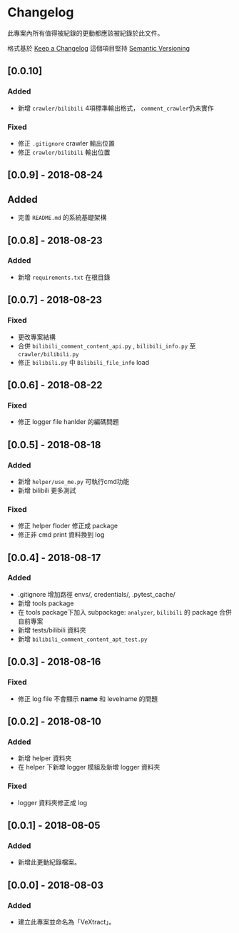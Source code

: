 # Changelog
此專案內所有值得被紀錄的更動都應該被紀錄於此文件。

格式基於 [Keep a Changelog](http://keepachangelog.com/zh-TW/1.0.0/)
這個項目堅持 [Semantic Versioning](http://semver.org/spec/v2.0.0.html)

## [0.0.10]
### Added
- 新增 `crawler/bilibili` 4項標準輸出格式， `comment_crawler`仍未實作

### Fixed
- 修正 `.gitignore` crawler 輸出位置
- 修正 `crawler/bilibili` 輸出位置

## [0.0.9] - 2018-08-24
## Added
- 完善 `README.md` 的系統基礎架構

## [0.0.8] - 2018-08-23
### Added
- 新增 `requirements.txt` 在根目錄

## [0.0.7] - 2018-08-23
### Fixed
- 更改專案結構
- 合併 `bilibili_comment_content_api.py` , `bilibili_info.py` 至 `crawler/bilibili.py` 
- 修正 `bilibili.py` 中 `Bilibili_file_info` load

## [0.0.6] - 2018-08-22
### Fixed
- 修正 logger file hanlder 的編碼問題

## [0.0.5] - 2018-08-18
### Added
- 新增 `helper/use_me.py` 可執行cmd功能
- 新增 bilibili 更多測試

### Fixed
- 修正 helper floder 修正成 package
- 修正非 cmd print 資料換到 log

## [0.0.4] - 2018-08-17
### Added
- .gitignore 增加路徑 envs/, credentials/, .pytest_cache/
- 新增 tools package
- 在 tools package下加入 subpackage: `analyzer`, `bilibili` 的 package 合併自前專案
- 新增 tests/bilibili 資料夾
- 新增 `bilibili_comment_content_apt_test.py`

## [0.0.3] - 2018-08-16
### Fixed
- 修正 log file 不會顯示 __name__ 和 levelname 的問題

## [0.0.2] - 2018-08-10
### Added
- 新增 helper 資料夾
- 在 helper 下新增 logger 模組及新增 logger 資料夾
### Fixed
- logger 資料夾修正成 log

## [0.0.1] - 2018-08-05
### Added
- 新增此更動紀錄檔案。

## [0.0.0] - 2018-08-03
### Added
- 建立此專案並命名為「VeXtract」。